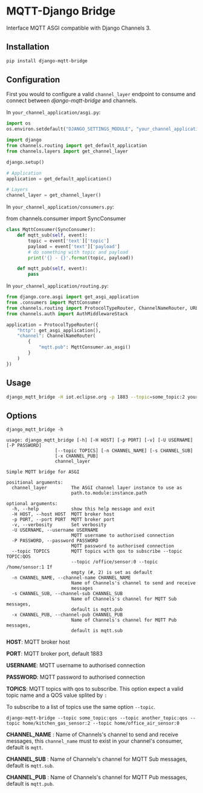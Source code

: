 # MQTT-Django Bridge
Interface MQTT ASGI compatible with Django Channels 3.


## Installation

```bash
pip install django-mqtt-bridge
```


## Configuration

First you would to configure a valid `channel_layer` endpoint to consume and connect between *django-mqtt-bridge* and channels.

In `your_channel_application/asgi.py`:

```python
import os
os.environ.setdefault("DJANGO_SETTINGS_MODULE", "your_channel_application.settings")

import django
from channels.routing import get_default_application
from channels.layers import get_channel_layer

django.setup()

# Application
application = get_default_application()

# Layers
channel_layer = get_channel_layer()
```

In `your_channel_application/consumers.py`:

from channels.consumer import SyncConsumer

```python
class MqttConsumer(SyncConsumer):
    def mqtt_sub(self, event):
        topic = event['text']['topic']
        payload = event['text']['payload']
        # do something with topic and payload
        print('{} - {}'.format(topic, payload))

    def mqtt_pub(self, event):
        pass
```

In `your_channel_application/routing.py`:


```python
from django.core.asgi import get_asgi_application
from .consumers import MqttConsumer
from channels.routing import ProtocolTypeRouter, ChannelNameRouter, URLRouter
from channels.auth import AuthMiddlewareStack

application = ProtocolTypeRouter({
    "http": get_asgi_application(),
    "channel": ChannelNameRouter(
        {
            "mqtt.pub": MqttConsumer.as_asgi()
        }
    )
})
```

## Usage

```bash
django_mqtt_bridge -H iot.eclipse.org -p 1883 --topic=some_topic:2 your_channel_application.asgi:channel_layer
```


## Options

```
django_mqtt_bridge -h

usage: django_mqtt_bridge [-h] [-H HOST] [-p PORT] [-v] [-U USERNAME] [-P PASSWORD]
                  [--topic TOPICS] [-n CHANNEL_NAME] [-s CHANNEL_SUB]
                  [-x CHANNEL_PUB]
                  channel_layer

Simple MQTT bridge for ASGI

positional arguments:
  channel_layer         The ASGI channel layer instance to use as
                        path.to.module:instance.path

optional arguments:
  -h, --help            show this help message and exit
  -H HOST, --host HOST  MQTT broker host
  -p PORT, --port PORT  MQTT broker port
  -v, --verbosity       Set verbosity
  -U USERNAME, --username USERNAME
                        MQTT username to authorised connection
  -P PASSWORD, --password PASSWORD
                        MQTT password to authorised connection
  --topic TOPICS        MQTT topics with qos to subscribe --topic TOPIC:QOS
                        --topic /office/sensor:0 --topic /home/sensor:1 If
                        empty (#, 2) is set as default
  -n CHANNEL_NAME, --channel-name CHANNEL_NAME
                        Name of Channels's channel to send and receive
                        messages
  -s CHANNEL_SUB, --channel-sub CHANNEL_SUB
                        Name of Channels's channel for MQTT Sub messages,
                        default is mqtt.pub
  -x CHANNEL_PUB, --channel-pub CHANNEL_PUB
                        Name of Channels's channel for MQTT Pub messages,
                        default is mqtt.sub
```


**HOST**: MQTT broker host

**PORT**: MQTT broker port, default 1883

**USERNAME**: MQTT username to authorised connection

**PASSWORD**: MQTT password to authorised connection

**TOPICS**: MQTT topics with qos to subscribe. This option expect a valid topic name and a QOS value splited by `:`

To subscribe to a list of topics use the same option `--topic`.

```
django-mqtt-bridge --topic some_topic:qos --topic another_topic:qos --topic home/kitchen_gas_sensor:2 --topic home/office_air_sensor:0
```

**CHANNEL_NAME** : Name of Channels's channel to send and receive messages, this `channel_name` must to exist in your channel's consumer, default is `mqtt`.

**CHANNEL_SUB** : Name of Channels's channel for MQTT Sub messages, default is `mqtt.sub`.

**CHANNEL_PUB** : Name of Channels's channel for MQTT Pub messages, default is `mqtt.pub`.

